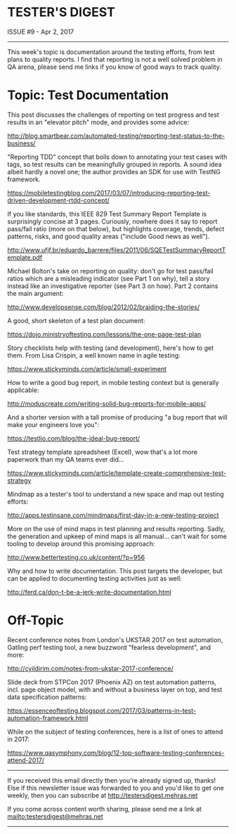 TESTER'S DIGEST
===============
ISSUE #9 - Apr 2, 2017

---

This week's topic is documentation around the testing efforts, from test plans to quality reports. I find that reporting is not a well solved problem in QA arena, please send me links if you know of good ways to track quality.

Topic: Test Documentation
=========================

This post discusses the challenges of reporting on test progress and test results in an "elevator pitch" mode, and provides some advice:

<http://blog.smartbear.com/automated-testing/reporting-test-status-to-the-business/>

"Reporting TDD" concept that boils down to annotating your test cases with tags, so test results can be meaningfully grouped in reports. A sound idea albeit hardly a novel one; the author provides an SDK for use with TestNG framework.

<https://mobiletestingblog.com/2017/03/07/introducing-reporting-test-driven-development-rtdd-concept/>

If you like standards, this IEEE 829 Test Summary Report Template is surprisingly concise at 3 pages. Curiously, nowhere does it say to report pass/fail ratio (more on that below), but highlights coverage, trends, defect patterns, risks, and good quality areas ("include Good news as well").

<http://www.ufjf.br/eduardo_barrere/files/2011/06/SQETestSummaryReportTemplate.pdf>

Michael Bolton's take on reporting on quality: don't go for test pass/fail ratios which are a misleading indicator (see Part 1 on why), tell a story instead like an investigative reporter (see Part 3 on how). Part 2 contains the main argument:

<http://www.developsense.com/blog/2012/02/braiding-the-stories/>

A good, short skeleton of a test plan document:

<https://dojo.ministryoftesting.com/lessons/the-one-page-test-plan>

Story checklists help with testing (and development), here's how to get them. From Lisa Crispin, a well known name in agile testing:

<https://www.stickyminds.com/article/small-experiment>

How to write a good bug report, in mobile testing context but is generally applicable:

<http://moduscreate.com/writing-solid-bug-reports-for-mobile-apps/>

And a shorter version with a tall promise of producing "a bug report that will make your engineers love you":

<https://testlio.com/blog/the-ideal-bug-report/>

Test strategy template spreadsheet (Excel), wow that's a lot more paperwork than my QA teams ever did...

<https://www.stickyminds.com/article/template-create-comprehensive-test-strategy>

Mindmap as a tester's tool to understand a new space and map out testing efforts:

<http://apps.testinsane.com/mindmaps/first-day-in-a-new-testing-project>

More on the use of mind maps in test planning and results reporting. Sadly, the generation and upkeep of mind maps is all manual... can't wait for some tooling to develop around this promising approach:

<http://www.bettertesting.co.uk/content/?p=956>

Why and how to write documentation. This post targets the developer, but can be applied to documenting testing activities just as well:

<http://ferd.ca/don-t-be-a-jerk-write-documentation.html>

Off-Topic
=========

Recent conference notes from London's UKSTAR 2017 on test automation, Gatling perf testing tool, a new buzzword "fearless development", and more:

<http://cyildirim.com/notes-from-ukstar-2017-conference/>

Slide deck from STPCon 2017 (Phoenix AZ) on test automation patterns, incl. page object model, with and without a business layer on top, and test data specification patterns:

<https://essenceoftesting.blogspot.com/2017/03/patterns-in-test-automation-framework.html>

While on the subject of testing conferences, here is a list of ones to attend in 2017:

<https://www.qasymphony.com/blog/12-top-software-testing-conferences-attend-2017/>


---

If you received this email directly then you're already signed up, thanks! Else
if this newsletter issue was forwarded to you and you'd like to get one weekly,
then you can subscribe at <http://testersdigest.mehras.net>

If you come across content worth sharing, please send me a link at
<mailto:testersdigest@mehras.net>

---
